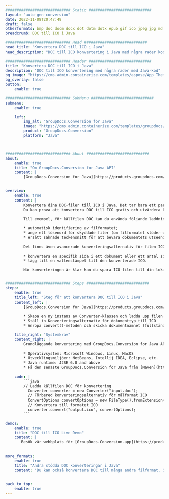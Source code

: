 ```yaml
---
############################# Static ############################
layout: "auto-gen-conversion"
date: 2022-11-08T20:47:49
draft: false
otherformats: bmp doc docm docx dot dotm dotx epub gif ico jpeg jpg md odt ott pdf png psd rtf tex tif tiff txt xps
breadcrumb: DOC till ICO i Java

############################# Head ############################
head_title: "Konvertera DOC till ICO i Java"
head_description: "DOC till ICO konvertering i Java med några rader kod. Konvertera över 160 filformat med hjälp av GroupDocs dokumentkonverterings-API för Java"

############################# Header ############################
title: "Konvertera DOC till ICO i Java"
description: "DOC till ICO konvertering med några rader med Java-kod"
bg_image: "https://cms.admin.containerize.com/templates/aspose/App_Themes/V3/images/bg/header1.png"
bg_overlay: false
button:
    enable: true

############################# SubMenu ############################
submenu:
    enable: true

    left:
        img_alt: "GroupDocs.Conversion for Java"
        image: "https://cms.admin.containerize.com/templates/groupdocs/images/product-logos/90x90-noborder/groupdocs-conversion-java.png"
        product: "GroupDocs.Conversion"
        platform: "Java"



############################# About ############################
about:
    enable: true
    title: "Om GroupDocs.Conversion for Java API"
    content: |
        [GroupDocs.Conversion for Java](https://products.groupdocs.com/conversion/java/) är ett avancerat filformatkonverterings-API för konvertering mellan populära bild- och dokumentformat som Microsoft Office, OpenDocument, PDF, HTML, e-post, CAD. och mycket mer med bara några rader kod. Det inbyggda API:t upptäcker automatiskt formaten för originaldokumenten och erbjuder många alternativ för att anpassa de konverterade dokumenten. Tillsammans med funktionen att extrahera information från ett dokument, stöder den också cachelagring av konverteringsresultaten till den lokala disken som standard. Men alla typer av cachelagring kan stödjas genom att implementera lämpliga gränssnitt - Amazon S3, Dropbox, Google Drive, Windows Azure, Reddis eller andra.
    

overview:
    enable: true
    content: |
        Konvertera dina DOC-filer till ICO i Java. Det tar bara ett par rader med Java-kod på valfri plattform, som Windows, Linux, macOS.
        Du kan prova att konvertera DOC till ICO gratis och utvärdera kvaliteten på konverteringsresultaten. Tillsammans med enkla filkonverteringsskript kan du prova mer sofistikerade alternativ för att ladda källfilen DOC och lagra ICO-utdata. 
        
        Till exempel, för källfilen DOC kan du använda följande laddningsalternativ:

        * automatisk identifiering av filformatet;
        * ange ett lösenord för skyddade filer (om filformatet stöder det);
        * ersätt saknade teckensnitt för att bevara dokumentets utseende.
        
        Det finns även avancerade konverteringsalternativ för filen ICO:

        * konvertera en specifik sida i ett dokument eller ett antal sidor;
        * lägg till en vattenstämpel till den konverterade ICO.

        När konverteringen är klar kan du spara ICO-filen till din lokala filsökväg eller till tredje parts lagring såsom FTP, Amazon S3, Google Drive, Dropbox etc. Observera - för att konvertera DOC till ICO behöver du inte installera någon ytterligare programvara, såsom MS Office, Open Office, Adobe Acrobat Reader etc.


############################# Steps ############################
steps:
    enable: true
    title_left: "Steg för att konvertera DOC till ICO i Java"
    content_left: |
        [GroupDocs.Conversion for Java](https://products.groupdocs.com/conversion/java/) låter utvecklare enkelt konvertera DOC fil till ICO med några rader kod.
        
        * Skapa en ny instans av Converter-klassen och ladda upp filen DOC med den fullständiga sökvägen
        * Ställ in Konverteringsalternativ för dokumenttyp till ICO
        * Anropa convert()-metoden och skicka dokumentnamnet (fullständig sökväg) och formatet (ICO) som en parameter

    title_right: "Systemkrav"
    content_right: |
        Grundläggande konvertering med GroupDocs.Conversion for Java API kan göras med bara några rader kod. Våra API:er stöds på alla större plattformar och operativsystem. Innan du kör koden nedan, se till att du har följande förutsättningar installerade på ditt system.

        * Operativsystem: Microsoft Windows, Linux, MacOS
        * Utvecklingsmiljöer: NetBeans, Intellij IDEA, Eclipse, etc.
        * Java runtime: J2SE 6.0 and above
        * Få den senaste GroupDocs.Conversion for Java från [Maven](https://repository.groupdocs.com/webapp/#/artifacts/browse/tree/General/repo/com/groupdocs/groupdocs-conversion)
         
    code: |
        ```java    
        // Ladda källfilen DOC för konvertering
          Converter converter = new Converter("input.doc");
          // Förbered konverteringsalternativ för målformat ICO
          ConvertOptions convertOptions = new FileType().fromExtension("ico").getConvertOptions();
          // Konvertera till formatet ICO
          converter.convert("output.ico", convertOptions);
        ```

demos:
    enable: true
    title: "DOC till ICO Live Demo"
    content: |
       Besök vår webbplats för [GroupDocs.Conversion-app](https://products.groupdocs.app/conversion/family) och försök konvertera DOC till ICO nu. Den kostnadsfria demon har följande fördelar
          

more_formats:
    enable: true
    title: "Andra stödda DOC konverteringar i Java"
    content: "Du kan också konvertera DOC till många andra filformat. Se listan nedan."
       
       
back_to_top:
    enable: true
---
```

